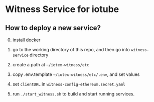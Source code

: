 # Witness Service for iotube

## How to deploy a new service?

0. install docker

1. go to the working directory of this repo, and then go into `witness-service` directory
2. create a path at `~/iotex-witness/etc`
3. copy .env.template `~/iotex-witness/etc/.env`, and set values
4. set `clientURL` in `witness-config-ethereum.secret.yaml`
5. run `./start_witness.sh` to build and start running services.
